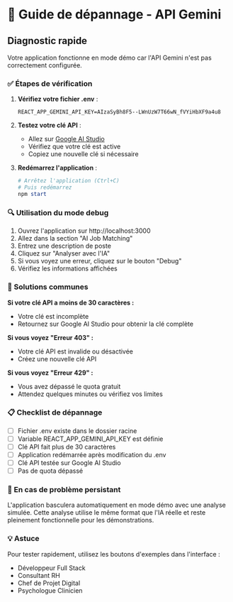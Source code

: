 # 🔧 Guide de dépannage - API Gemini

## Diagnostic rapide

Votre application fonctionne en mode démo car l'API Gemini n'est pas correctement configurée.

### ✅ Étapes de vérification

1. **Vérifiez votre fichier .env** :
   ```
   REACT_APP_GEMINI_API_KEY=AIzaSyBh8F5--LWnUzW7T66wN_fVYiHbXF9a4u8
   ```

2. **Testez votre clé API** :
   - Allez sur [Google AI Studio](https://makersuite.google.com/app/apikey)
   - Vérifiez que votre clé est active
   - Copiez une nouvelle clé si nécessaire

3. **Redémarrez l'application** :
   ```powershell
   # Arrêtez l'application (Ctrl+C)
   # Puis redémarrez
   npm start
   ```

### 🔍 Utilisation du mode debug

1. Ouvrez l'application sur http://localhost:3000
2. Allez dans la section "AI Job Matching"
3. Entrez une description de poste
4. Cliquez sur "Analyser avec l'IA"
5. Si vous voyez une erreur, cliquez sur le bouton "Debug"
6. Vérifiez les informations affichées

### 🎯 Solutions communes

**Si votre clé API a moins de 30 caractères :**
- Votre clé est incomplète
- Retournez sur Google AI Studio pour obtenir la clé complète

**Si vous voyez "Erreur 403" :**
- Votre clé API est invalide ou désactivée
- Créez une nouvelle clé API

**Si vous voyez "Erreur 429" :**
- Vous avez dépassé le quota gratuit
- Attendez quelques minutes ou vérifiez vos limites

### 📋 Checklist de dépannage

- [ ] Fichier .env existe dans le dossier racine
- [ ] Variable REACT_APP_GEMINI_API_KEY est définie
- [ ] Clé API fait plus de 30 caractères
- [ ] Application redémarrée après modification du .env
- [ ] Clé API testée sur Google AI Studio
- [ ] Pas de quota dépassé

### 🔄 En cas de problème persistant

L'application basculera automatiquement en mode démo avec une analyse simulée. Cette analyse utilise le même format que l'IA réelle et reste pleinement fonctionnelle pour les démonstrations.

### 💡 Astuce

Pour tester rapidement, utilisez les boutons d'exemples dans l'interface :
- Développeur Full Stack
- Consultant RH
- Chef de Projet Digital  
- Psychologue Clinicien
